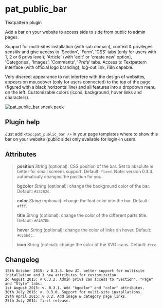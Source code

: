 # pat_public_bar

Textpattern plugin

Add a bar on your website to access side to side from public to admin pages.

Support for multi-sites installation (with sub domain), context & privileges sensitiv and give access to 'Section', 'Form', 'CSS' tabs (only for users with 1, 2 or 6 privs level); 'Article' (with 'edit' or 'create new' option), 'Categories', 'Images', 'Comments', 'Prefs' tabs. Access to Textpattern interface (with official logo branding), log-out link, i18n capable.

Very discreet appearance to not interfere with the design of websites, appears on mouseover (only for users connected) to the top of the page (figured with a black horizontal line) and all features into a dropdown menu on the left. Customizable colors (icons, background, hover links and characters).

![pat_public_bar sneak peek](http://s27.postimg.org/uybm43ddf/sneak_peek.png)


## Plugin help

Just add `<txp:pat_public_bar />` in your page templates where to show this bar on your website (public side) only available for login-in users.

## Attributes

> **position** *String* (optional): CSS position of the bar. Set to absolute is better for small screens support. Default: `fixed`. Note: version 0.3.4. automaticaly changes the position for you.
>
> **bgcolor** *String* (optional): change the background color of the bar. Default: `#23282d`.
>
> **color** *String* (optional): change the font color into the bar. Default: `#fff`.
> 
> **title** *String* (optional): change the color of the different parts title. Default: `#84878b`.
> 
> **hover** *String* (optional): change the color of links on hover. Default: `#62bbdc`. 
> 
> **icon** String (optinal): change the color of the SVG icons. Default: `#ccc`.

## Changelog

    15th October 2015: v 0.3.3. New UI, better support for multisite installation and 3 new attributes for customization.
    2d August 2015: v 0.3.2. Admin privs can access to "Section", "Page" and "Style" tabs.
    1st August 2015: v. 0.3.1. Add "bgcolor" and "color" attributes.
    30th July 2015: v. 0.3.0. Support for multi-site installations.
    29th April 2015: v 0.2. Add image & category page links.
    25th July 2014: first release.


